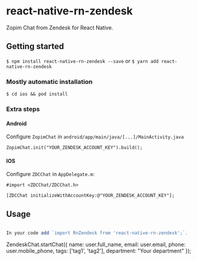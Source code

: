 # react-native-rn-zendesk

Zopim Chat from Zendesk for React Native.

## Getting started

`$ npm install react-native-rn-zendesk --save`
or
`$ yarn add react-native-rn-zendesk`

### Mostly automatic installation

`$ cd ios && pod install`

### Extra steps

#### Android

Configure `ZopimChat` in `android/app/main/java/[...]/MainActivity.java`

```
ZopimChat.init("YOUR_ZENDESK_ACCOUNT_KEY").build();
```

#### IOS

Configure `ZDCChat` in `AppDelegate.m`:

```
#import <ZDCChat/ZDCChat.h>

[ZDCChat initializeWithAccountKey:@"YOUR_ZENDESK_ACCOUNT_KEY"];
```

## Usage

```javascript

In your code add `import RnZendesk from 'react-native-rn-zendesk';`.

```

ZendeskChat.startChat({
name: user.full_name,
email: user.email,
phone: user.mobile_phone,
tags: ['tag1', 'tag2'],
department: "Your department"
});

```

```
